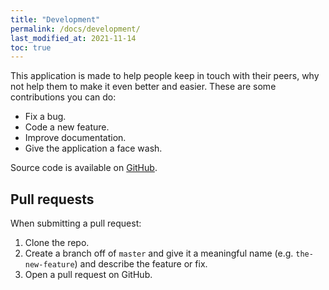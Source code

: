 ```yaml
---
title: "Development"
permalink: /docs/development/
last_modified_at: 2021-11-14
toc: true
---
```


This application is made to help people keep in touch with their peers,
why not help them to make it even better and easier.
These are some contributions you can do:

- Fix a bug.
- Code a new feature.
- Improve documentation.
- Give the application a face wash.

Source code is available on [GitHub](https://github.com/lemalcs/Khernet). 

## Pull requests

When submitting a pull request:

1. Clone the repo.
2. Create a branch off of `master` and give it a meaningful name (e.g. `the-new-feature`) and describe the feature or fix.
3. Open a pull request on GitHub.